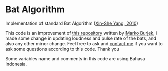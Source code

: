 # Bat Algorithm
Implementation of standard Bat Algorithm ([Xin-She Yang, 2010](https://arxiv.org/abs/1004.4170))

This code is an improvement of [this repository](https://github.com/buma/BatAlgorithm) written by [Marko Burjek](https://github.com/buma), i made some change in updating loudness and pulse rate of the bats, and also any other minor change. Feel free to ask and [contact me](mailto:herupurnomokurniawan@gmail.com) if you want to ask some questions according to this code. Thank you

Some variables name and comments in this code are using Bahasa Indonesia.
